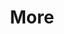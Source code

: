 ---
layout: page
title: More
nav: true
nav_order: 20
dropdown: true
children:
    - title: Projects
      permalink: /projects/
    - title: divider
    - title: Repositories
      permalink: /repositories/
---